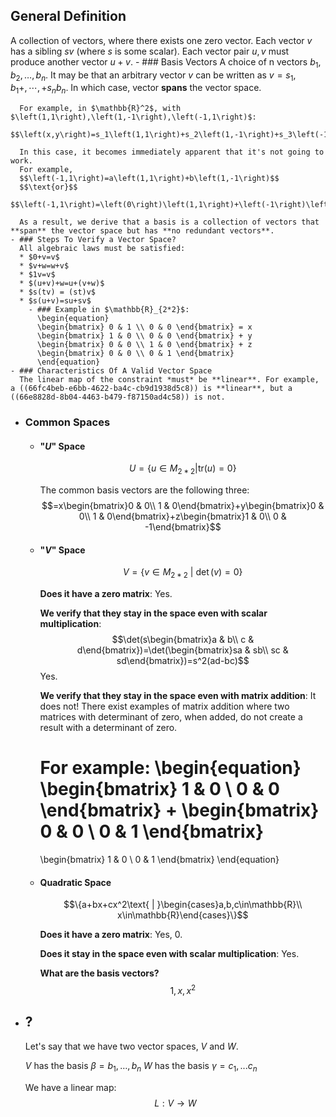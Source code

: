 ## General Definition
A collection of vectors, where there exists one zero vector. 
Each vector $v$ has a sibling $sv$ (where $s$ is some scalar).
Each vector pair $u,v$ must produce another vector $u+v$.
	- ### Basis Vectors
	  A choice of n vectors $b_1,b_2,\ldots,b_{n}$. It may be that an arbitrary vector $v$ can be written as $v=s_1,b_1+,\cdots,+s_{n}b_{n}$. In which case, vector **spans** the vector space.
	  
	  For example, in $\mathbb{R}^2$, with $\left(1,1\right),\left(1,-1\right),\left(-1,1\right)$:
	  $$\left(x,y\right)=s_1\left(1,1\right)+s_2\left(1,-1\right)+s_3\left(-1,1\right)$$
	  
	  In this case, it becomes immediately apparent that it's not going to work.
	  For example,
	  $$\left(-1,1\right)=a\left(1,1\right)+b\left(1,-1\right)$$
	  $$\text{or}$$
	  $$\left(-1,1\right)=\left(0\right)\left(1,1\right)+\left(-1\right)\left(1,-1\right)$$
	  
	  As a result, we derive that a basis is a collection of vectors that **span** the vector space but has **no redundant vectors**.
	- ### Steps To Verify a Vector Space?
	  All algebraic laws must be satisfied:
	  * $0+v=v$
	  * $v+w=w+v$
	  * $1v=v$
	  * $(u+v)+w=u+(v+w)$
	  * $s(tv) = (st)v$
	  * $s(u+v)=su+sv$
		- ### Example in $\mathbb{R}_{2*2}$:
		  \begin{equation}
		  \begin{bmatrix} 0 & 1 \\ 0 & 0 \end{bmatrix} = x
		  \begin{bmatrix} 1 & 0 \\ 0 & 0 \end{bmatrix} + y
		  \begin{bmatrix} 0 & 0 \\ 1 & 0 \end{bmatrix} + z
		  \begin{bmatrix} 0 & 0 \\ 0 & 1 \end{bmatrix}
		  \end{equation}
	- ### Characteristics Of A Valid Vector Space
	  The linear map of the constraint *must* be **linear**. For example, a ((66fc4beb-e6bb-4622-ba4c-cb9d1938d5c8)) is **linear**, but a ((66e8828d-8b04-4463-b479-f87150ad4c58)) is not.
- ### Common Spaces
	- #### "$U$" Space
	  $$U=\{u\in M_{2*2} | \text{tr}(u)=0\}$$
	  
	  The common basis vectors are the following three:
	  $$=x\begin{bmatrix}0 & 0\\ 1 & 0\end{bmatrix}+y\begin{bmatrix}0 & 0\\ 1 & 0\end{bmatrix}+z\begin{bmatrix}1 & 0\\ 0 & -1\end{bmatrix}$$
	- #### "$V$" Space
	  $$V=\{v\in M_{2*2}\text{ | }\det(v)=0\}$$
	  
	  **Does it have a zero matrix**:
	  Yes.
	  
	  **We verify that they stay in the space even with scalar multiplication**:
	  $$\det(s\begin{bmatrix}a & b\\ c & d\end{bmatrix})=\det(\begin{bmatrix}sa & sb\\ sc & sd\end{bmatrix})=s^2(ad-bc)$$
	  Yes.
	  
	  **We verify that they stay in the space even with matrix addition**:
	  It does not! There exist examples of matrix addition where two matrices with determinant of zero, when added, do not create a result with a determinant of zero.
	  
	  For example:
	  \begin{equation}
	  \begin{bmatrix}
	  1 & 0 \\
	  0 & 0
	  \end{bmatrix}
	  +
	  \begin{bmatrix}
	  0 & 0 \\
	  0 & 1
	  \end{bmatrix}
	  =
	  \begin{bmatrix}
	  1 & 0 \\
	  0 & 1
	  \end{bmatrix}
	  \end{equation}
	- #### Quadratic Space
	  $$\{a+bx+cx^2\text{ | }\begin{cases}a,b,c\in\mathbb{R}\\ x\in\mathbb{R}\end{cases}\}$$
	  
	  **Does it have a zero matrix**:
	  Yes, $0$.
	  
	  **Does it stay in the space even with scalar multiplication**:
	  Yes.
	  
	  **What are the basis vectors?**
	  $$1,x,x^2$$
- ## ?
  Let's say that we have two vector spaces, $V$ and $W$.
  
  $V$ has the basis $\beta=b_1,\ldots,b_{n}$
  $W$ has the basis $\gamma=c_1,...c_{n}$
  
  We have a linear map:
  $$L:V\rightarrow W$$